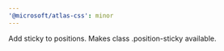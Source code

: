 ```yaml
---
'@microsoft/atlas-css': minor
---
```


Add sticky to positions. Makes class .position-sticky available.
